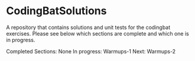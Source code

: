# CodingBatSolutions

A repository that contains solutions and unit tests for the codingbat exercises. Please see below which sections are complete and which one is in progress.

Completed Sections: None
In progress: Warmups-1
Next: Warmups-2
